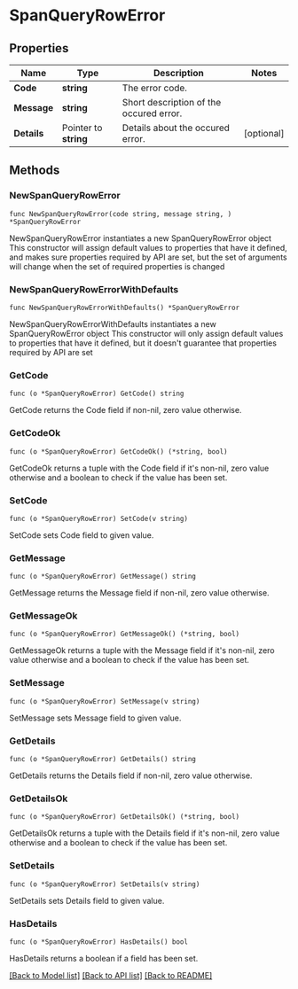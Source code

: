 # SpanQueryRowError

## Properties

Name | Type | Description | Notes
------------ | ------------- | ------------- | -------------
**Code** | **string** | The error code. | 
**Message** | **string** | Short description of the occured error. | 
**Details** | Pointer to **string** | Details about the occured error. | [optional] 

## Methods

### NewSpanQueryRowError

`func NewSpanQueryRowError(code string, message string, ) *SpanQueryRowError`

NewSpanQueryRowError instantiates a new SpanQueryRowError object
This constructor will assign default values to properties that have it defined,
and makes sure properties required by API are set, but the set of arguments
will change when the set of required properties is changed

### NewSpanQueryRowErrorWithDefaults

`func NewSpanQueryRowErrorWithDefaults() *SpanQueryRowError`

NewSpanQueryRowErrorWithDefaults instantiates a new SpanQueryRowError object
This constructor will only assign default values to properties that have it defined,
but it doesn't guarantee that properties required by API are set

### GetCode

`func (o *SpanQueryRowError) GetCode() string`

GetCode returns the Code field if non-nil, zero value otherwise.

### GetCodeOk

`func (o *SpanQueryRowError) GetCodeOk() (*string, bool)`

GetCodeOk returns a tuple with the Code field if it's non-nil, zero value otherwise
and a boolean to check if the value has been set.

### SetCode

`func (o *SpanQueryRowError) SetCode(v string)`

SetCode sets Code field to given value.


### GetMessage

`func (o *SpanQueryRowError) GetMessage() string`

GetMessage returns the Message field if non-nil, zero value otherwise.

### GetMessageOk

`func (o *SpanQueryRowError) GetMessageOk() (*string, bool)`

GetMessageOk returns a tuple with the Message field if it's non-nil, zero value otherwise
and a boolean to check if the value has been set.

### SetMessage

`func (o *SpanQueryRowError) SetMessage(v string)`

SetMessage sets Message field to given value.


### GetDetails

`func (o *SpanQueryRowError) GetDetails() string`

GetDetails returns the Details field if non-nil, zero value otherwise.

### GetDetailsOk

`func (o *SpanQueryRowError) GetDetailsOk() (*string, bool)`

GetDetailsOk returns a tuple with the Details field if it's non-nil, zero value otherwise
and a boolean to check if the value has been set.

### SetDetails

`func (o *SpanQueryRowError) SetDetails(v string)`

SetDetails sets Details field to given value.

### HasDetails

`func (o *SpanQueryRowError) HasDetails() bool`

HasDetails returns a boolean if a field has been set.


[[Back to Model list]](../README.md#documentation-for-models) [[Back to API list]](../README.md#documentation-for-api-endpoints) [[Back to README]](../README.md)


